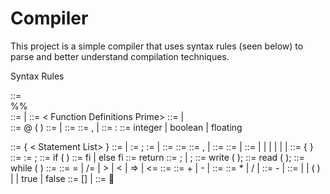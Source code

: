 # Compiler

This project is a simple compiler that uses syntax rules (seen below) to parse and better understand compilation techniques. 

Syntax Rules

<Rat20F>  ::=  <Opt Function Definitions>  
                         %%  <Opt Declaration List> <Statement List>    
<Opt Function Definitions> ::= <Function Definitions> | <Empty>
<Function Definitions>  ::= <Function> < Function Definitions Prime>
<Function Definitions Prime>  ::= <Function Definitions> | <Empty>  
<Function> ::=  @  <Identifier>  (<Opt Parameter List> )   <Opt Declaration List>  <Body>
<Opt Parameter List> ::=  <Parameter List>   |  <Empty>
<Parameter List>  ::=  <Parameter> <Parameter List Prime>
<Parameter List Prime>  ::= , <Parameter List> | <Empty>
<Parameter> ::=  <IDs > : <Qualifier> 
<Qualifier> ::= integer   |  boolean  |  floating
<Body>  ::=  {  < Statement List>  }
<Opt Declaration List> ::= <Declaration List>   | <Empty>
<Declaration List>  := <Declaration> ;  <Declaration List Prime>
<Declaration List Prime>  := <Declaration List> | <Empty>
<Declaration> ::=  <Qualifier > <IDs>                   
<IDs> ::=  <Identifier> <IDs Prime>
<IDs Prime> ::=  , <IDs> | <Empty>
<Statement List> ::=  <Statement> <Statement List Prime>
<Statement List Prime> ::=  <Statement List> | <Empty>
<Statement> ::=  <Compound> | <Assign> | <If> |  <Return> | <Write> | <Read> | <While> 
<Compound> ::= {  <Statement List>  } 
<Assign> ::=   <Identifier> := <Expression> ;
<If> ::=     if  ( <Condition>  ) <Statement> <If Prime> 
<If Prime> ::=  fi | else <Statement> fi  
<Return> ::=  return <Return Prime>
<Return Prime> ::=  ; |  <Expression> ;
<Write> ::=   write ( <Expression>);
<Read> ::=    read ( <IDs> );
<While> ::= while ( <Condition>  )  <Statement> 
<Condition> ::= <Expression>  <Relop>   <Expression>
<Relop> ::=   = |  /=  |   >   | <   |  =>   | <=            
<Expression>  ::= <Term> <Expression Prime>
<Expression Prime>  ::= + <Term> <Expression Prime>  |  - <Term> <Expression Prime> | <Empty>
<Term>    ::=  <Factor> <Term Prime>
<Term Prime>    ::=  * <Factor> <Term Prime> |  / <Factor> <Term Prime> |  <Empty>
<Factor> ::= - <Primary>   | <Primary>
<Primary> ::= <Identifier> <Primary Prime> | <Integer> | ( <Expression> ) |  <Real>  | true | false        
<Primary Prime> ::= [<IDs>] | <Empty>                
<Empty>   ::= 
